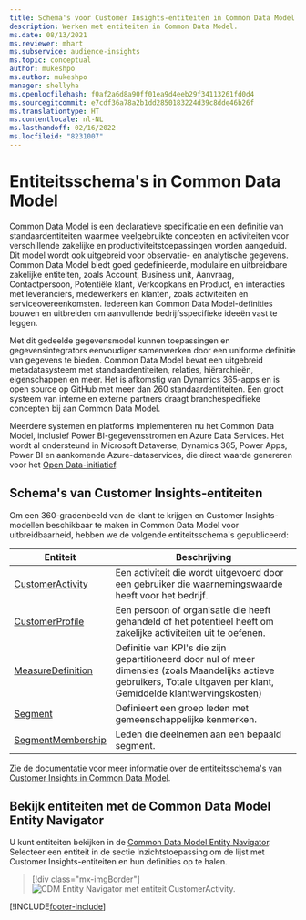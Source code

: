 ```yaml
---
title: Schema's voor Customer Insights-entiteiten in Common Data Model
description: Werken met entiteiten in Common Data Model.
ms.date: 08/13/2021
ms.reviewer: mhart
ms.subservice: audience-insights
ms.topic: conceptual
author: mukeshpo
ms.author: mukeshpo
manager: shellyha
ms.openlocfilehash: f0af2a6d8a90ff01ea9d4eeb29f34113261fd0d4
ms.sourcegitcommit: e7cdf36a78a2b1dd2850183224d39c8dde46b26f
ms.translationtype: HT
ms.contentlocale: nl-NL
ms.lasthandoff: 02/16/2022
ms.locfileid: "8231007"
---
```

# <a name="entity-schemas-in-common-data-model"></a>Entiteitsschema's in Common Data Model



[Common Data Model](/common-data-model/) is een declaratieve specificatie en een definitie van standaardentiteiten waarmee veelgebruikte concepten en activiteiten voor verschillende zakelijke en productiviteitstoepassingen worden aangeduid. Dit model wordt ook uitgebreid voor observatie- en analytische gegevens. Common Data Model biedt goed gedefinieerde, modulaire en uitbreidbare zakelijke entiteiten, zoals Account, Business unit, Aanvraag, Contactpersoon, Potentiële klant, Verkoopkans en Product, en interacties met leveranciers, medewerkers en klanten, zoals activiteiten en serviceovereenkomsten. Iedereen kan Common Data Model-definities bouwen en uitbreiden om aanvullende bedrijfsspecifieke ideeën vast te leggen.

Met dit gedeelde gegevensmodel kunnen toepassingen en gegevensintegrators eenvoudiger samenwerken door een uniforme definitie van gegevens te bieden. Common Data Model bevat een uitgebreid metadatasysteem met standaardentiteiten, relaties, hiërarchieën, eigenschappen en meer. Het is afkomstig van Dynamics 365-apps en is open source op GitHub met meer dan 260 standaardentiteiten. Een groot systeem van interne en externe partners draagt branchespecifieke concepten bij aan Common Data Model.

Meerdere systemen en platforms implementeren nu het Common Data Model, inclusief Power BI-gegevensstromen en Azure Data Services. Het wordt al ondersteund in Microsoft Dataverse, Dynamics 365, Power Apps, Power BI en aankomende Azure-dataservices, die direct waarde genereren voor het [Open Data-initiatief](https://www.microsoft.com/open-data-initiative).

## <a name="customer-insights-entity-schemas"></a>Schema's van Customer Insights-entiteiten

Om een 360-gradenbeeld van de klant te krijgen en Customer Insights-modellen beschikbaar te maken in Common Data Model voor uitbreidbaarheid, hebben we de volgende entiteitsschema's gepubliceerd:

| Entiteit | Beschrijving |
|---------|---------|
|[CustomerActivity](/common-data-model/schema/core/applicationcommon/foundationcommon/crmcommon/solutions/customerinsights/customeractivity) | Een activiteit die wordt uitgevoerd door een gebruiker die waarnemingswaarde heeft voor het bedrijf. |
|[CustomerProfile](/common-data-model/schema/core/applicationcommon/foundationcommon/crmcommon/solutions/customerinsights/customerprofile) | Een persoon of organisatie die heeft gehandeld of het potentieel heeft om zakelijke activiteiten uit te oefenen. |
|[MeasureDefinition](/common-data-model/schema/core/applicationcommon/foundationcommon/crmcommon/solutions/customerinsights/measuredefinition) | Definitie van KPI's die zijn gepartitioneerd door nul of meer dimensies (zoals Maandelijks actieve gebruikers, Totale uitgaven per klant, Gemiddelde klantwervingskosten) |
|[Segment](/common-data-model/schema/core/applicationcommon/foundationcommon/crmcommon/solutions/customerinsights/segment) | Definieert een groep leden met gemeenschappelijke kenmerken. |
|[SegmentMembership](/common-data-model/schema/core/applicationcommon/foundationcommon/crmcommon/solutions/customerinsights/segmentmembership) | Leden die deelnemen aan een bepaald segment. |

Zie de documentatie voor meer informatie over de [entiteitsschema's van Customer Insights in Common Data Model](/common-data-model/schema/core/applicationcommon/foundationcommon/crmcommon/solutions/customerinsights/overview).

## <a name="view-entities-using-the-common-data-model-entity-navigator"></a>Bekijk entiteiten met de Common Data Model Entity Navigator

U kunt entiteiten bekijken in de [Common Data Model Entity Navigator](https://microsoft.github.io/CDM/). Selecteer een entiteit in de sectie Inzichtstoepassing om de lijst met Customer Insights-entiteiten en hun definities op te halen.
> [!div class="mx-imgBorder"]
> ![CDM Entity Navigator met entiteit CustomerActivity.](media/CDM-entity-navigator.png "CDM Entity Navigator met entiteit CustomerActivity")


[!INCLUDE[footer-include](../includes/footer-banner.md)]
